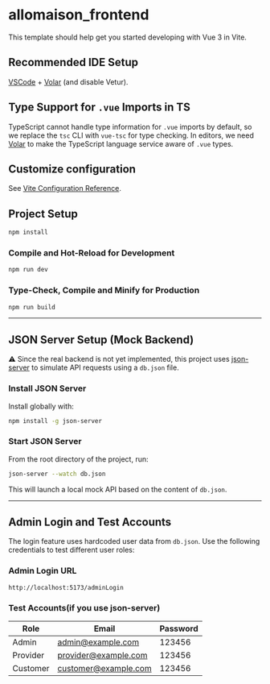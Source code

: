 # allomaison\_frontend

This template should help get you started developing with Vue 3 in Vite.

## Recommended IDE Setup

[VSCode](https://code.visualstudio.com/) + [Volar](https://marketplace.visualstudio.com/items?itemName=Vue.volar) (and disable Vetur).

## Type Support for `.vue` Imports in TS

TypeScript cannot handle type information for `.vue` imports by default, so we replace the `tsc` CLI with `vue-tsc` for type checking. In editors, we need [Volar](https://marketplace.visualstudio.com/items?itemName=Vue.volar) to make the TypeScript language service aware of `.vue` types.

## Customize configuration

See [Vite Configuration Reference](https://vite.dev/config/).

## Project Setup

```bash
npm install
```

### Compile and Hot-Reload for Development

```bash
npm run dev
```

### Type-Check, Compile and Minify for Production

```bash
npm run build
```

---

## JSON Server Setup (Mock Backend)

⚠️ Since the real backend is not yet implemented, this project uses [json-server](https://github.com/typicode/json-server) to simulate API requests using a `db.json` file.

### Install JSON Server

Install globally with:

```bash
npm install -g json-server
```

### Start JSON Server

From the root directory of the project, run:

```bash
json-server --watch db.json
```

This will launch a local mock API based on the content of `db.json`.

---

## Admin Login and Test Accounts

The login feature uses hardcoded user data from `db.json`. Use the following credentials to test different user roles:

### Admin Login URL

```
http://localhost:5173/adminLogin
```

### Test Accounts(if you use json-server)

| Role     | Email                                               | Password |
| -------- | --------------------------------------------------- | -------- |
| Admin    | [admin@example.com](mailto:admin@example.com)       | 123456   |
| Provider | [provider@example.com](mailto:provider@example.com) | 123456   |
| Customer | [customer@example.com](mailto:customer@example.com) | 123456   |

